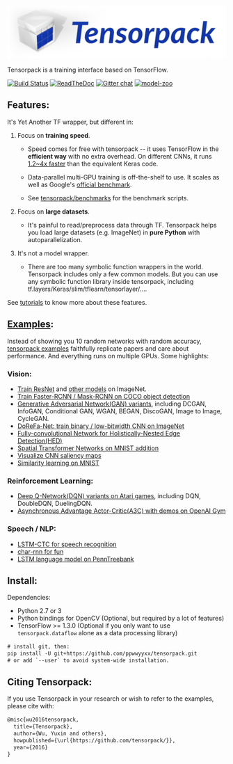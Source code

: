 ![Tensorpack](.github/tensorpack.png)

Tensorpack is a training interface based on TensorFlow.

[![Build Status](https://travis-ci.org/ppwwyyxx/tensorpack.svg?branch=master)](https://travis-ci.org/ppwwyyxx/tensorpack)
[![ReadTheDoc](https://readthedocs.org/projects/tensorpack/badge/?version=latest)](http://tensorpack.readthedocs.io/en/latest/index.html)
[![Gitter chat](https://badges.gitter.im/gitterHQ/gitter.png)](https://gitter.im/tensorpack/users)
[![model-zoo](https://img.shields.io/badge/model-zoo-brightgreen.svg)](http://models.tensorpack.com)

## Features:

It's Yet Another TF wrapper, but different in:

1. Focus on __training speed__.
	+	Speed comes for free with tensorpack -- it uses TensorFlow in the __efficient way__ with no extra overhead.
	  On different CNNs, it runs [1.2~4x faster](https://github.com/tensorpack/benchmarks/tree/master/other-wrappers) than the equivalent Keras code.

	+ Data-parallel multi-GPU training is off-the-shelf to use. It scales as well as Google's [official benchmark](https://www.tensorflow.org/performance/benchmarks).

	+ See [tensorpack/benchmarks](https://github.com/tensorpack/benchmarks) for the benchmark scripts.

2. Focus on __large datasets__.
	+ It's painful to read/preprocess data through TF.
		Tensorpack helps you load large datasets (e.g. ImageNet) in __pure Python__ with autoparallelization.

3. It's not a model wrapper.
	+ There are too many symbolic function wrappers in the world.
		Tensorpack includes only a few common models.
	  But you can use any symbolic function library inside tensorpack, including tf.layers/Keras/slim/tflearn/tensorlayer/....

See [tutorials](http://tensorpack.readthedocs.io/en/latest/tutorial/index.html) to know more about these features.

## [Examples](examples):

Instead of showing you 10 random networks with random accuracy,
[tensorpack examples](examples) faithfully replicate papers and care about performance.
And everything runs on multiple GPUs. Some highlights:

### Vision:
+ [Train ResNet](examples/ResNet) and [other models](examples/ImageNetModels) on ImageNet.
+ [Train Faster-RCNN / Mask-RCNN on COCO object detection](examples/FasterRCNN)
+ [Generative Adversarial Network(GAN) variants](examples/GAN), including DCGAN, InfoGAN, Conditional GAN, WGAN, BEGAN, DiscoGAN, Image to Image, CycleGAN.
+ [DoReFa-Net: train binary / low-bitwidth CNN on ImageNet](examples/DoReFa-Net)
+ [Fully-convolutional Network for Holistically-Nested Edge Detection(HED)](examples/HED)
+ [Spatial Transformer Networks on MNIST addition](examples/SpatialTransformer)
+ [Visualize CNN saliency maps](examples/Saliency)
+ [Similarity learning on MNIST](examples/SimilarityLearning)

### Reinforcement Learning:
+ [Deep Q-Network(DQN) variants on Atari games](examples/DeepQNetwork), including DQN, DoubleDQN, DuelingDQN.
+ [Asynchronous Advantage Actor-Critic(A3C) with demos on OpenAI Gym](examples/A3C-Gym)

### Speech / NLP:
+ [LSTM-CTC for speech recognition](examples/CTC-TIMIT)
+ [char-rnn for fun](examples/Char-RNN)
+ [LSTM language model on PennTreebank](examples/PennTreebank)


## Install:

Dependencies:

+ Python 2.7 or 3
+ Python bindings for OpenCV (Optional, but required by a lot of features)
+ TensorFlow >= 1.3.0 (Optional if you only want to use `tensorpack.dataflow` alone as a data processing library)
```
# install git, then:
pip install -U git+https://github.com/ppwwyyxx/tensorpack.git
# or add `--user` to avoid system-wide installation.
```

## Citing Tensorpack:

If you use Tensorpack in your research or wish to refer to the examples, please cite with:
```
@misc{wu2016tensorpack,
  title={Tensorpack},
  author={Wu, Yuxin and others},
  howpublished={\url{https://github.com/tensorpack/}},
  year={2016}
}
```

